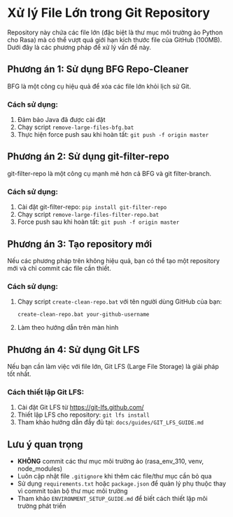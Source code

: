# Xử lý File Lớn trong Git Repository

Repository này chứa các file lớn (đặc biệt là thư mục môi trường ảo Python cho Rasa) mà có thể vượt quá giới hạn kích thước file của GitHub (100MB). Dưới đây là các phương pháp để xử lý vấn đề này.

## Phương án 1: Sử dụng BFG Repo-Cleaner

BFG là một công cụ hiệu quả để xóa các file lớn khỏi lịch sử Git.

### Cách sử dụng:
1. Đảm bảo Java đã được cài đặt
2. Chạy script `remove-large-files-bfg.bat`
3. Thực hiện force push sau khi hoàn tất: `git push -f origin master`

## Phương án 2: Sử dụng git-filter-repo

git-filter-repo là một công cụ mạnh mẽ hơn cả BFG và git filter-branch.

### Cách sử dụng:
1. Cài đặt git-filter-repo: `pip install git-filter-repo`
2. Chạy script `remove-large-files-filter-repo.bat`
3. Force push sau khi hoàn tất: `git push -f origin master`

## Phương án 3: Tạo repository mới

Nếu các phương pháp trên không hiệu quả, bạn có thể tạo một repository mới và chỉ commit các file cần thiết.

### Cách sử dụng:
1. Chạy script `create-clean-repo.bat` với tên người dùng GitHub của bạn:
   ```
   create-clean-repo.bat your-github-username
   ```
2. Làm theo hướng dẫn trên màn hình

## Phương án 4: Sử dụng Git LFS

Nếu bạn cần làm việc với file lớn, Git LFS (Large File Storage) là giải pháp tốt nhất.

### Cách thiết lập Git LFS:
1. Cài đặt Git LFS từ https://git-lfs.github.com/
2. Thiết lập LFS cho repository: `git lfs install`
3. Tham khảo hướng dẫn đầy đủ tại: `docs/guides/GIT_LFS_GUIDE.md`

## Lưu ý quan trọng

- **KHÔNG** commit các thư mục môi trường ảo (rasa_env_310, venv, node_modules)
- Luôn cập nhật file `.gitignore` khi thêm các file/thư mục cần bỏ qua
- Sử dụng `requirements.txt` hoặc `package.json` để quản lý phụ thuộc thay vì commit toàn bộ thư mục môi trường
- Tham khảo `ENVIRONMENT_SETUP_GUIDE.md` để biết cách thiết lập môi trường phát triển
